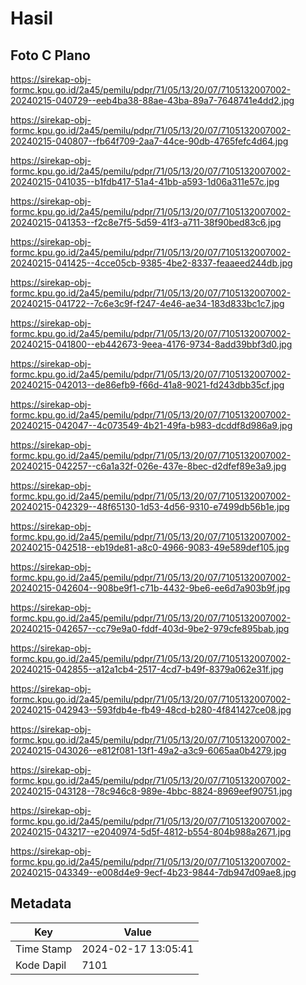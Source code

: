 # Hasil

## Foto C Plano

https://sirekap-obj-formc.kpu.go.id/2a45/pemilu/pdpr/71/05/13/20/07/7105132007002-20240215-040729--eeb4ba38-88ae-43ba-89a7-7648741e4dd2.jpg

https://sirekap-obj-formc.kpu.go.id/2a45/pemilu/pdpr/71/05/13/20/07/7105132007002-20240215-040807--fb64f709-2aa7-44ce-90db-4765fefc4d64.jpg

https://sirekap-obj-formc.kpu.go.id/2a45/pemilu/pdpr/71/05/13/20/07/7105132007002-20240215-041035--b1fdb417-51a4-41bb-a593-1d06a311e57c.jpg

https://sirekap-obj-formc.kpu.go.id/2a45/pemilu/pdpr/71/05/13/20/07/7105132007002-20240215-041353--f2c8e7f5-5d59-41f3-a711-38f90bed83c6.jpg

https://sirekap-obj-formc.kpu.go.id/2a45/pemilu/pdpr/71/05/13/20/07/7105132007002-20240215-041425--4cce05cb-9385-4be2-8337-feaaeed244db.jpg

https://sirekap-obj-formc.kpu.go.id/2a45/pemilu/pdpr/71/05/13/20/07/7105132007002-20240215-041722--7c6e3c9f-f247-4e46-ae34-183d833bc1c7.jpg

https://sirekap-obj-formc.kpu.go.id/2a45/pemilu/pdpr/71/05/13/20/07/7105132007002-20240215-041800--eb442673-9eea-4176-9734-8add39bbf3d0.jpg

https://sirekap-obj-formc.kpu.go.id/2a45/pemilu/pdpr/71/05/13/20/07/7105132007002-20240215-042013--de86efb9-f66d-41a8-9021-fd243dbb35cf.jpg

https://sirekap-obj-formc.kpu.go.id/2a45/pemilu/pdpr/71/05/13/20/07/7105132007002-20240215-042047--4c073549-4b21-49fa-b983-dcddf8d986a9.jpg

https://sirekap-obj-formc.kpu.go.id/2a45/pemilu/pdpr/71/05/13/20/07/7105132007002-20240215-042257--c6a1a32f-026e-437e-8bec-d2dfef89e3a9.jpg

https://sirekap-obj-formc.kpu.go.id/2a45/pemilu/pdpr/71/05/13/20/07/7105132007002-20240215-042329--48f65130-1d53-4d56-9310-e7499db56b1e.jpg

https://sirekap-obj-formc.kpu.go.id/2a45/pemilu/pdpr/71/05/13/20/07/7105132007002-20240215-042518--eb19de81-a8c0-4966-9083-49e589def105.jpg

https://sirekap-obj-formc.kpu.go.id/2a45/pemilu/pdpr/71/05/13/20/07/7105132007002-20240215-042604--908be9f1-c71b-4432-9be6-ee6d7a903b9f.jpg

https://sirekap-obj-formc.kpu.go.id/2a45/pemilu/pdpr/71/05/13/20/07/7105132007002-20240215-042657--cc79e9a0-fddf-403d-9be2-979cfe895bab.jpg

https://sirekap-obj-formc.kpu.go.id/2a45/pemilu/pdpr/71/05/13/20/07/7105132007002-20240215-042855--a12a1cb4-2517-4cd7-b49f-8379a062e31f.jpg

https://sirekap-obj-formc.kpu.go.id/2a45/pemilu/pdpr/71/05/13/20/07/7105132007002-20240215-042943--593fdb4e-fb49-48cd-b280-4f841427ce08.jpg

https://sirekap-obj-formc.kpu.go.id/2a45/pemilu/pdpr/71/05/13/20/07/7105132007002-20240215-043026--e812f081-13f1-49a2-a3c9-6065aa0b4279.jpg

https://sirekap-obj-formc.kpu.go.id/2a45/pemilu/pdpr/71/05/13/20/07/7105132007002-20240215-043128--78c946c8-989e-4bbc-8824-8969eef90751.jpg

https://sirekap-obj-formc.kpu.go.id/2a45/pemilu/pdpr/71/05/13/20/07/7105132007002-20240215-043217--e2040974-5d5f-4812-b554-804b988a2671.jpg

https://sirekap-obj-formc.kpu.go.id/2a45/pemilu/pdpr/71/05/13/20/07/7105132007002-20240215-043349--e008d4e9-9ecf-4b23-9844-7db947d09ae8.jpg


## Metadata

| Key        | Value               |
| ---------- | ------------------- |
| Time Stamp | 2024-02-17 13:05:41 |
| Kode Dapil | 7101                |



